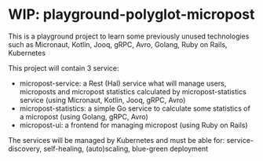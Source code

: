 # WIP: playground-polyglot-micropost
This is a playground project to learn some previously unused technologies such as Micronaut, Kotlin, Jooq, gRPC, Avro, Golang, Ruby on Rails, Kubernetes

This project will contain 3 service:
- micropost-service: a Rest (Hal) service what will manage users, microposts and micropost statistics calculated by micropost-statistics service (using Micronaut, Kotlin, Jooq, gRPC, Avro)
- micropost-statistics: a simple Go service to calculate some statistics of a micropost (using Golang, gRPC, Avro)
- micropost-ui: a frontend for managing micropost (using Ruby on Rails)

The services will be managed by Kubernetes and must be able for: service-discovery, self-healing, (auto)scaling, blue-green deployment
